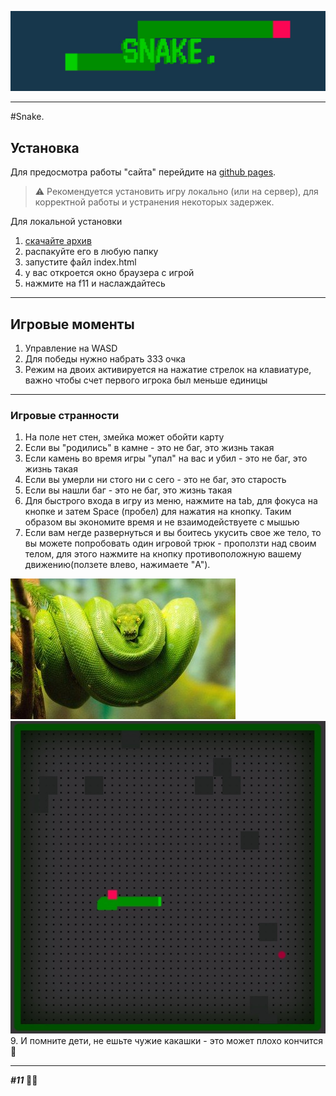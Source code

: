 ![Snake.](sourseToGitHub/headSnake.jpeg)
____
#Snake.
##  Установка
Для предосмотра работы "сайта" перейдите на [github pages](doctored11.github.io/snakejs.github.io/"клик😜"). 
>⚠️ Рекомендуется установить игру локально (или на сервер), для корректной работы и устранения некоторых задержек.

Для локальной установки 
1. [скачайте архив](https://github.com/doctored11/SnakeJs.github.io/archive/refs/heads/main.zip "да - это ссылка на архив прямо с github")
2. распакуйте его в любую папку
3. запустите файл index.html
4. у вас откроется окно браузера с игрой
5. нажмите на f11 и наслаждайтесь
___
## Игровые моменты
1. Управление на WASD
2. Для победы нужно набрать 333 очка
3. Режим на двоих активируется на нажатие стрелок на клавиатуре, важно чтобы счет первого игрока был меньше единицы
____
 ### Игровые странности
 1. На поле нет стен, змейка может обойти карту
 2. Если вы "родились" в камне - это не баг, это жизнь такая
 3. Если камень во время игры "упал" на вас и убил - это не баг, это жизнь такая
 5. Если вы умерли ни стого ни с сего - это не баг, это старость
 6. Если вы нашли баг - это не баг, это жизнь такая
7. Для быстрого входа в игру из меню, нажмите на tab, для фокуса на кнопке и затем Space (пробел) для нажатия на кнопку. Таким образом вы экономите время и не взаимодействуете с мышью
8. Если вам негде развернуться и вы боитесь укусить свое же тело, то вы можете попробовать один игровой трюк - проползти над своим телом, для этого нажмите на кнопку противоположную вашему движению(ползете влево, нажимаете "A").

 ![Snake.](sourseToGitHub/python.jpg)
 ![Snake.](sourseToGitHub/snakePetl.jpeg)
9. И помните дети, не ешьте чужие какашки - это может плохо кончится💩
_____
 ___#11___ 🌈🤟







